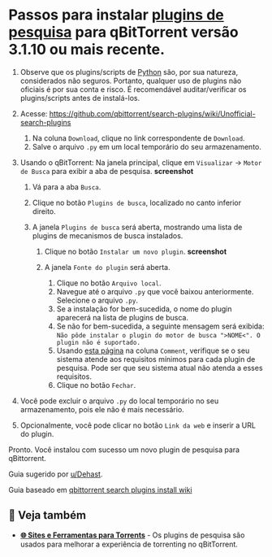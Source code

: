 # Passos para instalar [plugins de pesquisa](vault/other/wallpapers.md) para qBitTorrent versão 3.1.10 ou mais recente.

1. Observe que os plugins/scripts de [Python](vault/file-tools.md) são, por sua natureza, considerados não seguros. Portanto, qualquer uso de plugins não oficiais é por sua conta e risco. É recomendável auditar/verificar os plugins/scripts antes de instalá-los.

2. Acesse: https://github.com/qbittorrent/search-plugins/wiki/Unofficial-search-plugins

   1. Na coluna `Download`, clique no link correspondente de `Download`.
   2. Salve o arquivo `.py` em um local temporário do seu armazenamento.

3. Usando o qBitTorrent:
   Na janela principal, clique em `Visualizar` -> `Motor de Busca` para exibir a aba de pesquisa.
   **screenshot**

   1. Vá para a aba `Busca`.
   2. Clique no botão `Plugins de busca`, localizado no canto inferior direito.
   3. A janela `Plugins de busca` será aberta, mostrando uma lista de plugins de mecanismos de busca instalados.

      1. Clique no botão `Instalar um novo plugin`.
         **screenshot**
      2. A janela `Fonte do plugin` será aberta.

         1. Clique no botão `Arquivo local`.
         2. Navegue até o arquivo `.py` que você baixou anteriormente. Selecione o arquivo `.py`.
         3. Se a instalação for bem-sucedida, o nome do plugin aparecerá na lista de plugins de busca.
         4. Se não for bem-sucedida, a seguinte mensagem será exibida:
            `Não pôde instalar o plugin do motor de busca ">NOME<". O plugin não é suportado.`
         5. Usando [esta página](https://github.com/qbittorrent/search-plugins/wiki/Unofficial-search-plugins) na coluna `Comment`, verifique se o seu sistema atende aos requisitos mínimos para cada plugin de pesquisa. Pode ser que seu sistema atual não atenda a esses requisitos.
         6. Clique no botão `Fechar`.

4. Você pode excluir o arquivo `.py` do local temporário no seu armazenamento, pois ele não é mais necessário.
5. Opcionalmente, você pode clicar no botão `Link da web` e inserir a URL do plugin.

Pronto. Você instalou com sucesso um novo plugin de pesquisa para qBittorrent.

Guia sugerido por [u/Dehast](https://www.reddit.com/u/Dehast).

Guia baseado em [qbittorrent search plugins install wiki](https://github.com/qbittorrent/search-plugins/wiki/Install-search-plugins)

## 🔗 Veja também

- **[🌐 Sites e Ferramentas para Torrents](/vault/torrenting)** - Os plugins de pesquisa são usados para melhorar a experiência de torrenting no qBitTorrent.
